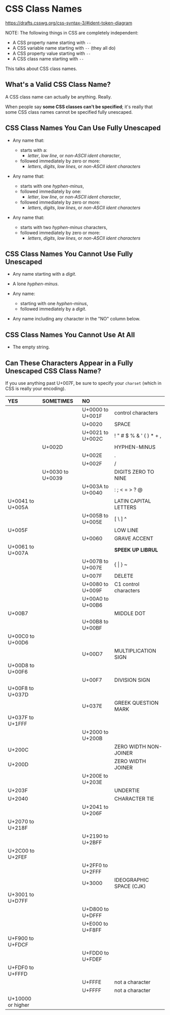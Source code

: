 # CSS Class Names

https://drafts.csswg.org/css-syntax-3/#ident-token-diagram

NOTE: The following things in CSS are completely independent:

- A CSS property name starting with `--`
- A CSS variable name starting with `--` (they all do)
- A CSS property value starting with `--`
- A CSS class name starting with `--`

This talks about CSS class names.

## What's a Valid CSS Class Name?

A CSS class name can actually be anything.  Really.

When people say **some CSS classes can't be specified**; it's really
that some CSS class names cannot be specified fully unescaped.

## CSS Class Names You Can Use Fully Unescaped

-   Any name that:
    -   starts with a:
        -   _letter_, _low line_, or _non-ASCII ident character_,
    -   followed immediately by zero or more:
        -   _letters_, _digits_, _low lines_, or _non-ASCII ident characters_
        
-   Any name that:
    -   starts with one _hyphen-minus_,
    -   followed immediately by one:
        -   _letter_, _low line_, or _non-ASCII ident character_,
    -   followed immediately by zero or more:
        -   _letters_, _digits_, _low lines_, or _non-ASCII ident characters_

-   Any name that:
    -   starts with two _hyphen-minus_ characters,
    -   followed immediately by zero or more:
        -   _letters_, _digits_, _low lines_, or _non-ASCII ident characters_
        
## CSS Class Names You Cannot Use Fully Unescaped

-   Any name starting with a _digit_.

-   A lone _hyphen-minus_.

-   Any name:
    -   starting with one _hyphen-minus_,
    -   followed immediately by a _digit_.

-   Any name including any character in the "NO" column below.

## CSS Class Names You Cannot Use At All

-   The empty string.

## Can These Characters Appear in a Fully Unescaped CSS Class Name?

If you use anything past U+007F, be sure to specify your `charset`
(which in CSS is really your encoding).

| YES               | SOMETIMES        | NO               |                         |
|:------------------|:-----------------|:-----------------|-------------------------|
|                   |                  | U+0000 to U+001F | control characters      |
|                   |                  | U+0020           | SPACE                   |
|                   |                  | U+0021 to U+002C | ! " # $ % & ' ( ) * + , |
|                   | U+002D           |                  | HYPHEN-MINUS            |
|                   |                  | U+002E           | .                       |
|                   |                  | U+002F           | /                       |
|                   | U+0030 to U+0039 |                  | DIGITS ZERO TO NINE     |
|                   |                  | U+003A to U+0040 | : ; < = > ? @           |
| U+0041 to U+005A  |                  |                  | LATIN CAPITAL LETTERS   |
|                   |                  | U+005B to U+005E | [ \\ ] ^                |
| U+005F            |                  |                  | LOW LINE                |
|                   |                  | U+0060           | GRAVE ACCENT            |
| U+0061 to U+007A  |                  |                  | **SPEEK UP LIBRUL**     |
|                   |                  | U+007B to U+007E | { \| } ~                |
|                   |                  | U+007F           | DELETE                  |
|                   |                  | U+0080 to U+009F | C1 control characters   |
|                   |                  | U+00A0 to U+00B6 |                         |
| U+00B7            |                  |                  | MIDDLE DOT              |
|                   |                  | U+00B8 to U+00BF |                         |
| U+00C0 to U+00D6  |                  |                  |                         |
|                   |                  | U+00D7           | MULTIPLICATION SIGN     |
| U+00D8 to U+00F6  |                  |                  |                         |
|                   |                  | U+00F7           | DIVISION SIGN           |
| U+00F8 to U+037D  |                  |                  |                         |
|                   |                  | U+037E           | GREEK QUESTION MARK     |
| U+037F to U+1FFF  |                  |                  |                         |
|                   |                  | U+2000 to U+200B |                         |
| U+200C            |                  |                  | ZERO WIDTH NON-JOINER   |
| U+200D            |                  |                  | ZERO WIDTH JOINER       |
|                   |                  | U+200E to U+203E |                         |
| U+203F            |                  |                  | UNDERTIE                |
| U+2040            |                  |                  | CHARACTER TIE           |
|                   |                  | U+2041 to U+206F |                         |
| U+2070 to U+218F  |                  |                  |                         |
|                   |                  | U+2190 to U+2BFF |                         |
| U+2C00 to U+2FEF  |                  |                  |                         |
|                   |                  | U+2FF0 to U+2FFF |                         |
|                   |                  | U+3000           | IDEOGRAPHIC SPACE (CJK) |
| U+3001 to U+D7FF  |                  |                  |                         |
|                   |                  | U+D800 to U+DFFF |                         |
|                   |                  | U+E000 to U+F8FF |                         |
| U+F900 to U+FDCF  |                  |                  |                         |
|                   |                  | U+FDD0 to U+FDEF |                         |
| U+FDF0 to U+FFFD  |                  |                  |                         |
|                   |                  | U+FFFE           | not a character         |
|                   |                  | U+FFFF           | not a character         |
| U+10000 or higher |                  |                  |                         |

